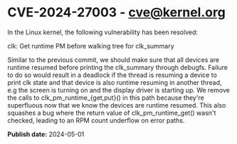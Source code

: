 # CVE-2024-27003 - cve@kernel.org

In the Linux kernel, the following vulnerability has been resolved:

clk: Get runtime PM before walking tree for clk_summary

Similar to the previous commit, we should make sure that all devices are
runtime resumed before printing the clk_summary through debugfs. Failure
to do so would result in a deadlock if the thread is resuming a device
to print clk state and that device is also runtime resuming in another
thread, e.g the screen is turning on and the display driver is starting
up. We remove the calls to clk_pm_runtime_{get,put}() in this path
because they're superfluous now that we know the devices are runtime
resumed. This also squashes a bug where the return value of
clk_pm_runtime_get() wasn't checked, leading to an RPM count underflow
on error paths.

**Publish date:** 2024-05-01
